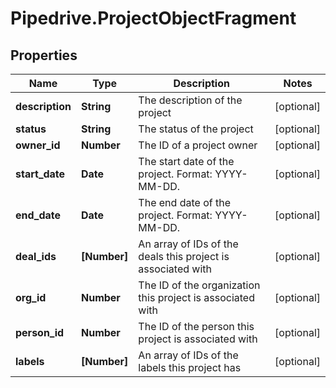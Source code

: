 # Pipedrive.ProjectObjectFragment

## Properties

Name | Type | Description | Notes
------------ | ------------- | ------------- | -------------
**description** | **String** | The description of the project | [optional] 
**status** | **String** | The status of the project | [optional] 
**owner_id** | **Number** | The ID of a project owner | [optional] 
**start_date** | **Date** | The start date of the project. Format: YYYY-MM-DD. | [optional] 
**end_date** | **Date** | The end date of the project. Format: YYYY-MM-DD. | [optional] 
**deal_ids** | **[Number]** | An array of IDs of the deals this project is associated with | [optional] 
**org_id** | **Number** | The ID of the organization this project is associated with | [optional] 
**person_id** | **Number** | The ID of the person this project is associated with | [optional] 
**labels** | **[Number]** | An array of IDs of the labels this project has | [optional] 


